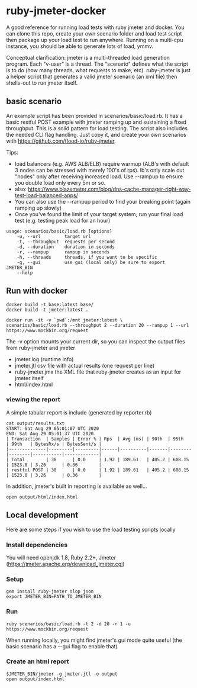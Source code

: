 # ruby-jmeter-docker
A good reference for running load tests with ruby jmeter and docker. You can clone this repo, create your own scenario folder and load test script then package up your load test to run anywhere. Running on a multi-cpu instance, you should be able to generate lots of load, ymmv.

Conceptual clarification: jmeter is a multi-threaded load generation program. Each "v-user" is a thread. The "scenario" defines what the script is to do (how many threads, what requests to make, etc). ruby-jmeter is just a helper script that generates a valid jmeter scenario (an xml file) then shells-out to run jmeter itself.

## basic scenario
An example script has been provided in scenarios/basic/load.rb. It has a basic restful POST example with jmeter ramping up and sustaining a fixed throughput. This is a solid pattern for load testing. The script also includes the needed CLI flag handling. Just copy it, and create your own scenarios with https://github.com/flood-io/ruby-jmeter.

Tips:
- load balancers (e.g. AWS ALB/ELB) require warmup (ALB's with default 3 nodes can be stressed with merely 100's of rps). lb's only scale out "nodes" only after receiving increased load. Use --rampup to ensure you double load only every 5m or so.
- also: https://www.blazemeter.com/blog/dns-cache-manager-right-way-test-load-balanced-apps/
- You can also use the --rampup period to find your breaking point (again ramping up slowly)
- Once you've found the limit of your target system, run your final load test (e.g. testing peak load for an hour)

```
usage: scenarios/basic/load.rb [options]
    -u, --url         target url
    -t, --throughput  requests per second
    -d, --duration    duration in seconds
    -r, --rampup      rampup in seconds
    -h, --threads     threads, if you want to be specific
    -g, --gui         use gui (local only) be sure to export JMETER_BIN
    --help            
```

## Run with docker
```
docker build -t base:latest base/
docker build -t jmeter:latest .

docker run -it -v `pwd`:/mnt jmeter:latest \
scenarios/basic/load.rb --throughput 2 --duration 20 --rampup 1 --url https://www.mockbin.org/request
```

The -v option mounts your current dir, so you can inspect the output files from ruby-jmeter and jmeter
- jmeter.log (runtime info)
- jmeter.jtl csv file with actual results (one request per line)
- ruby-jmeter.jmx the XML file that ruby-jmeter creates as an input for jmeter itself
- html/index.html

### viewing the report
A simple tabular report is include (generated by reporter.rb)
```
cat output/results.txt 
START: Sat Aug 29 05:01:07 UTC 2020
END: Sat Aug 29 05:01:37 UTC 2020
| Transaction  | Samples | Error % | Rps  | Avg (ms) | 90th  | 95th   | 99th   | BytesRx/s | BytesSent/s |
|--------------|---------|---------|------|----------|-------|--------|--------|-----------|-------------|
| Total        | 38      | 0.0     | 1.92 | 189.61   | 405.2 | 608.15 | 1523.0 | 3.26      | 0.36        |
| restful POST | 38      | 0.0     | 1.92 | 189.61   | 405.2 | 608.15 | 1523.0 | 3.26      | 0.36        |
```

In addition, jmeter's built in reporting is available as well...
```
open output/html/index.html
```

## Local development

Here are some steps if you wish to use the load testing scripts locally

### Install dependencies

You will need openjdk 1.8, Ruby 2.2+, Jmeter (https://jmeter.apache.org/download_jmeter.cgi)

### Setup

```
gem install ruby-jmeter slop json
export JMETER_BIN=PATH_TO_JMETER_BIN
```

### Run
```
ruby scenarios/basic/load.rb -t 2 -d 20 -r 1 -u https://www.mockbin.org/request
``` 
When running locally, you might find jmeter's gui mode quite useful (the basic scenario has a --gui flag to enable that)

### Create an html report

```
$JMETER_BIN/jmeter -g jmeter.jtl -o output
open output/index.html
```

